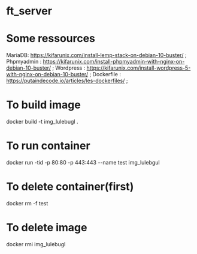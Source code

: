 # ft_server

# Some ressources
  MariaDB: https://kifarunix.com/install-lemp-stack-on-debian-10-buster/ ;
  Phpmyadmin : https://kifarunix.com/install-phpmyadmin-with-nginx-on-debian-10-buster/ ;
  Wordpress : https://kifarunix.com/install-wordpress-5-with-nginx-on-debian-10-buster/ ;
  Dockerfile : https://putaindecode.io/articles/les-dockerfiles/ ;

# To build image
  docker build -t img_lulebugl .

# To run container
  docker run -tid -p 80:80 -p 443:443 --name test img_lulebgul

# To delete container(first)
  docker rm -f test

# To delete image
  docker rmi img_lulebugl